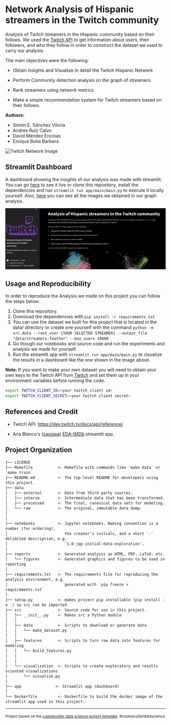 Network Analysis of Hispanic streamers in the Twitch community
==============================

Analysis of Twitch streamers in the Hispanic community based on their follows. We used the [Twitch API](https://dev.twitch.tv/docs/api/reference/) to get information about users, their followers,
and who they follow in order to construct the dataset we used to carry our analysis.

The main objectives were the following:

- Obtain insights and Visualize in detail the Twitch Hispanic Network

- Perform Community detection analysis on the graph of streamers.

- Rank streamers using network metrics

- Make a simple recommendation system for Twitch streamers based on their follows.

**Authors:**
- Simón E. Sánchez Viloria
- Andres Ruiz Calvo
- David Méndez Encinas
- Enrique Botía Barbera

![Twitch Network Image](https://drive.google.com/uc?id=1SV6b0q2TVHUXfcE6IGCXUu_vuhaDaTJK)


Streamlit Dashboard
----------

A dashboard showing the insights of our analysis was made with streamlit. You can go [here](https://share.streamlit.io/simonsanvil/twitch-web-analytics/app/main/main.py) to see it live or clone this repository, install the dependencies and run `streamlit run app/main/main.py` to execute it locally yourself. Also, [here](https://drive.google.com/drive/folders/1sLFmG8H_ccWvvZcTS-vsuiaTParDkmf5?usp=sharing) you can see all the images we obtained in our graph analysis.

![Streamlit Dashboard](https://github.com/Enver-group/twitch-web-analytics/blob/master/reports/figures/dashboard_home.png?raw=true)

Usage and Reproducibility
--------------


In order to reproduce the Analysis we made on this project you can follow the steps below:

1. Clone this repository.
2. Download the dependencies with `pip install -r requirements.txt`
3. You can use the dataset we built for this project that is located in the data/ directory or create one yourself with the command `python -m src.data --root_user {YOUR SELECTED STREAMER} --output_file "data/streamers.feather" --max_users 10000`
4. Go though our notebooks and source code and run the experiments and analysis we made for yourself.
5. Run the streamlit app with `streamlit run app/main/main.py` to visualize the results in a dashboard like the one shown in the image above.

**Note**: If you want to make your own dataset you will need to obtain your own keys to the Twitch API from [Twitch](https://dev.twitch.tv/docs/api/quick-start/#authentication) and set them up in your environment variables before running the code.

```bash
export TWITCH_CLIENT_ID=<your twitch client id>
export TWITCH_CLIENT_SECRET=<your twitch client secret>
```

References and Credit
----------

- Twitch API: https://dev.twitch.tv/docs/api/reference/

- Ana Blanco's ([casiopa](https://github.com/casiopa)) [EDA-IMDb](https://share.streamlit.io/casiopa/eda-imdb/main/src/utils/streamlit/EDA_IMDb_main.py) streamlit app.


Project Organization
------------

    ├── LICENSE
    ├── Makefile           <- Makefile with commands like `make data` or `make train`
    ├── README.md          <- The top-level README for developers using this project.
    ├── data
    │   ├── external       <- Data from third party sources.
    │   ├── interim        <- Intermediate data that has been transformed.
    │   ├── processed      <- The final, canonical data sets for modeling.
    │   └── raw            <- The original, immutable data dump.
    │ 
    |
    ├── notebooks          <- Jupyter notebooks. Naming convention is a number (for ordering),
    │                         the creator's initials, and a short `-` delimited description, e.g.
    │                         `1.0-jqp-initial-data-exploration`.
    │
    ├── reports            <- Generated analysis as HTML, PDF, LaTeX, etc.
    │   └── figures        <- Generated graphics and figures to be used in reporting
    │
    ├── requirements.txt   <- The requirements file for reproducing the analysis environment, e.g.
    │                         generated with `pip freeze > requirements.txt`
    │
    ├── setup.py           <- makes project pip installable (pip install -e .) so src can be imported
    ├── src                <- Source code for use in this project.
    │   ├── __init__.py    <- Makes src a Python module
    │   │
    │   ├── data           <- Scripts to download or generate data
    │   │   └── make_dataset.py
    │   │
    │   ├── features       <- Scripts to turn raw data into features for modeling
    │   │   └── build_features.py
    │   │
    │   │
    │   └── visualization  <- Scripts to create exploratory and results oriented visualizations
    │       └── visualize.py
    |
    ├── app               <- Streamlit app (dashboard)
    │
    └── Dockerfile         <- Dockerfile to build the docker image of the streamlit app used in this project.


--------

<p><small>Project based on the <a target="_blank" href="https://drivendata.github.io/cookiecutter-data-science/">cookiecutter data science project template</a>. #cookiecutterdatascience</small></p>
